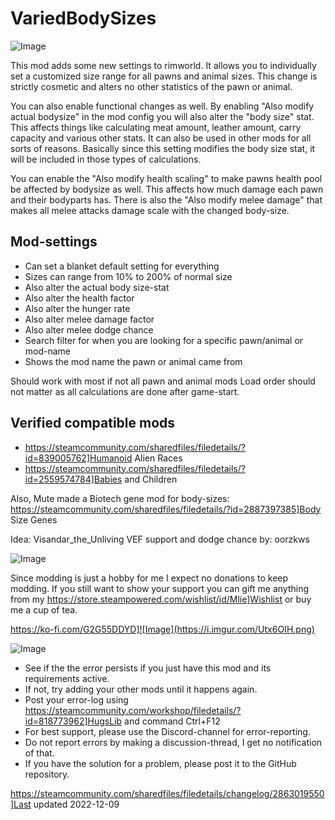 # VariedBodySizes

![Image](https://i.imgur.com/buuPQel.png)


This mod adds some new settings to rimworld. It allows you to individually set a customized size range for all pawns and animal sizes. This change is strictly cosmetic and alters no other statistics of the pawn or animal.

You can also enable functional changes as well. By enabling "Also modify actual bodysize" in the mod config you will also alter the "body size" stat. This affects things like calculating meat amount, leather amount, carry capacity and various other stats. It can also be used in other mods for all sorts of reasons. Basically since this setting modifies the body size stat, it will be included in those types of calculations. 

You can enable the "Also modify health scaling" to make pawns health pool be affected by bodysize as well. This affects how much damage each pawn and their bodyparts has. There is also the "Also modify melee damage" that makes all melee attacks damage scale with the changed body-size.

## Mod-settings



-  Can set a blanket default setting for everything
-  Sizes can range from 10% to 200% of normal size
-  Also alter the actual body size-stat
-  Also alter the health factor
-  Also alter the hunger rate
-  Also alter melee damage factor
-  Also alter melee dodge chance
-  Search filter for when you are looking for a specific pawn/animal or mod-name
-  Shows the mod name the pawn or animal came from



Should work with most if not all pawn and animal mods
Load order should not matter as all calculations are done after game-start.

## Verified compatible mods



- https://steamcommunity.com/sharedfiles/filedetails/?id=839005762]Humanoid Alien Races
- https://steamcommunity.com/sharedfiles/filedetails/?id=2559574784]Babies and Children



Also, Mute made a Biotech gene mod for body-sizes: https://steamcommunity.com/sharedfiles/filedetails/?id=2887397385]Body Size Genes

Idea: Visandar_the_Unliving
VEF support and dodge chance by: oorzkws

![Image](https://i.imgur.com/O0IIlYj.png)

Since modding is just a hobby for me I expect no donations to keep modding. If you still want to show your support you can gift me anything from my https://store.steampowered.com/wishlist/id/Mlie]Wishlist or buy me a cup of tea.

https://ko-fi.com/G2G55DDYD]![Image](https://i.imgur.com/Utx6OIH.png)


![Image](https://i.imgur.com/PwoNOj4.png)



-  See if the the error persists if you just have this mod and its requirements active.
-  If not, try adding your other mods until it happens again.
-  Post your error-log using https://steamcommunity.com/workshop/filedetails/?id=818773962]HugsLib and command Ctrl+F12
-  For best support, please use the Discord-channel for error-reporting.
-  Do not report errors by making a discussion-thread, I get no notification of that.
-  If you have the solution for a problem, please post it to the GitHub repository.



https://steamcommunity.com/sharedfiles/filedetails/changelog/2863019550]Last updated 2022-12-09
